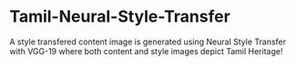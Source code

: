 # Tamil-Neural-Style-Transfer
A style transfered content image is generated using Neural Style Transfer with VGG-19 where both content and style images depict Tamil Heritage!
